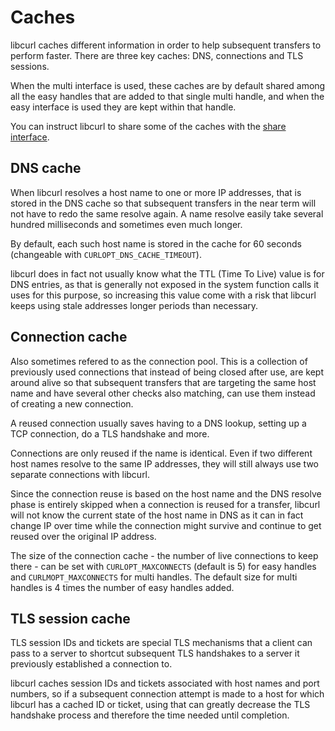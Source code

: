 # Caches

libcurl caches different information in order to help subsequent transfers to
perform faster. There are three key caches: DNS, connections and TLS sessions.

When the multi interface is used, these caches are by default shared among all
the easy handles that are added to that single multi handle, and when the easy
interface is used they are kept within that handle.

You can instruct libcurl to share some of the caches with the [share
interface](sharing.md).

## DNS cache

When libcurl resolves a host name to one or more IP addresses, that is stored
in the DNS cache so that subsequent transfers in the near term will not have
to redo the same resolve again. A name resolve easily take several hundred
milliseconds and sometimes even much longer.

By default, each such host name is stored in the cache for 60 seconds
(changeable with `CURLOPT_DNS_CACHE_TIMEOUT`).

libcurl does in fact not usually know what the TTL (Time To Live) value is for
DNS entries, as that is generally not exposed in the system function calls it
uses for this purpose, so increasing this value come with a risk that libcurl
keeps using stale addresses longer periods than necessary.

## Connection cache

Also sometimes refered to as the connection pool. This is a collection of
previously used connections that instead of being closed after use, are kept
around alive so that subsequent transfers that are targeting the same host
name and have several other checks also matching, can use them instead of
creating a new connection.

A reused connection usually saves having to a DNS lookup, setting up a TCP
connection, do a TLS handshake and more.

Connections are only reused if the name is identical. Even if two different
host names resolve to the same IP addresses, they will still always use two
separate connections with libcurl.

Since the connection reuse is based on the host name and the DNS resolve phase
is entirely skipped when a connection is reused for a transfer, libcurl will
not know the current state of the host name in DNS as it can in fact change IP
over time while the connection might survive and continue to get reused over
the original IP address.

The size of the connection cache - the number of live connections to keep
there - can be set with `CURLOPT_MAXCONNECTS` (default is 5) for easy handles
and `CURLMOPT_MAXCONNECTS` for multi handles. The default size for multi
handles is 4 times the number of easy handles added.

## TLS session cache

TLS session IDs and tickets are special TLS mechanisms that a client can pass
to a server to shortcut subsequent TLS handshakes to a server it previously
established a connection to.

libcurl caches session IDs and tickets associated with host names and port
numbers, so if a subsequent connection attempt is made to a host for which
libcurl has a cached ID or ticket, using that can greatly decrease the TLS
handshake process and therefore the time needed until completion.
